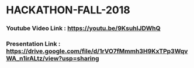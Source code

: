 # HACKATHON-FALL-2018

### Youtube Video Link : https://youtu.be/9KsuhIJDWhQ
### Presentation Link : https://drive.google.com/file/d/1rVO7fMmmh3H9KxTPp3WqvWA_n1irALtz/view?usp=sharing
